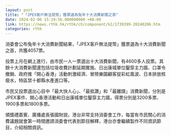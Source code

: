 ```yaml
---
layout: post
title: "「JPEX客戶無法提幣」獲票選為兔年十大消費新聞之首"
date: 2024-02-06 15:19:56.000000000 +08:00
link: https://news.rthk.hk/rthk/ch/component/k2/1739399-20240206.htm
categories: rthk
---
```


消委會公布兔年十大消費新聞結果，「JPEX客戶無法提幣」獲票選為十大消費新聞之首，共獲4057票。

投票上月在網上進行，由市民一人一票選出十大消費新聞，有4600多人投票。其餘十大消費新聞還包括垃圾收費計劃延期實施、日出康城單位鑿穿主力牆、口罩令撤銷、政府推「開心香港」活動刺激經濟、冒險樂園顧客掟彩虹風波、日本排放核廢水，特區禁十都縣水產進口等。

市民又投票選出心目中「最大快人心」、「最抵讚」和「最離譜」消費新聞，分別是JPEX事件、開心香港活動和日出康城單位鑿穿主力牆，得票分別是3200多票、1900多票和1800多票。

頒獎禮嘉賓、廣播處長張國財說，港台非常支持消委會工作，每當有市民關心的消費議題就會第一時間邀請消委會代表到節目解釋，港台亦會繼續製作不同資訊節目，介紹相關資訊。
